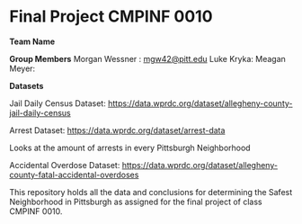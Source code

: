 # Final Project CMPINF 0010

**Team Name**

**Group Members**
Morgan Wessner : mgw42@pitt.edu
Luke Kryka:
Meagan Meyer:

**Datasets**

Jail Daily Census Dataset:
https://data.wprdc.org/dataset/allegheny-county-jail-daily-census

Arrest Dataset:
https://data.wprdc.org/dataset/arrest-data

Looks at the amount of arrests in every Pittsburgh Neighborhood

Accidental Overdose Dataset:
https://data.wprdc.org/dataset/allegheny-county-fatal-accidental-overdoses

This repository holds all the data and conclusions for determining the Safest Neighborhood in Pittsburgh as assigned for the final project of class CMPINF 0010.
